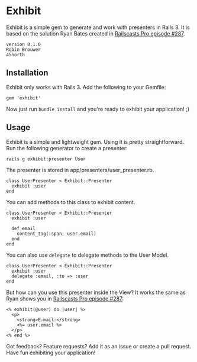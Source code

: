 # Exhibit

Exhibit is a simple gem to generate and work with presenters in Rails 3. It is based on the solution Ryan Bates created in [Railscasts Pro episode #287](http://railscasts.com/episodes/287-presenters-from-scratch).

    version 0.1.0
    Robin Brouwer
    45north

## Installation

Exhibit only works with Rails 3. Add the following to your Gemfile:

    gem 'exhibit'

Now just run `bundle install` and you're ready to exhibit your application! ;)

## Usage

Exhibit is a simple and lightweight gem. Using it is pretty straightforward.
Run the following generator to create a presenter:

    rails g exhibit:presenter User

The presenter is stored in app/presenters/user_presenter.rb.

    class UserPresenter < Exhibit::Presenter
      exhibit :user
    end

You can add methods to this class to exhibit content.

    class UserPresenter < Exhibit::Presenter
      exhibit :user
      
      def email
        content_tag(:span, user.email)
      end
    end

You can also use `delegate` to delegate methods to the User Model.

    class UserPresenter < Exhibit::Presenter
      exhibit :user
      delegate :email, :to => :user
    end

But how can you use this presenter inside the View? It works the same as Ryan shows you in [Railscasts Pro episode #287](http://railscasts.com/episodes/287-presenters-from-scratch):

    <% exhibit(@user) do |user| %>
      <p>
        <strong>E-mail:</strong>
        <%= user.email %>
      </p>
    <% end %>

Got feedback? Feature requests? Add it as an issue or create a pull request. Have fun exhibiting your application!